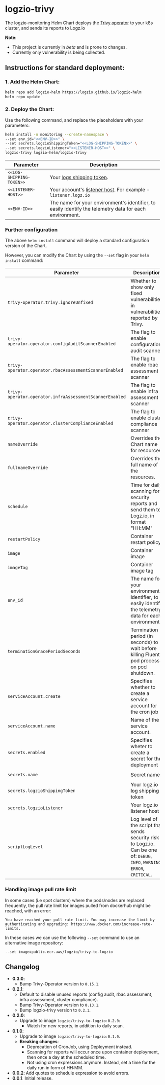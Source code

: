 # logzio-trivy

The logzio-monitoring Helm Chart deploys the [Trivy operator](https://github.com/aquasecurity/trivy-operator) to your k8s cluster, and sends its reports to Logz.io

**Note:**
- This project is currently in *beta* and is prone to changes.
- Currently only vulnerability is being collected.

## Instructions for standard deployment:

### 1. Add the Helm Chart:

```sh
helm repo add logzio-helm https://logzio.github.io/logzio-helm
helm repo update
```

### 2. Deploy the Chart:

Use the following command, and replace the placeholders with your parameters:

```sh
helm install -n monitoring --create-namespace \
--set env_id="<<ENV-ID>>" \
--set secrets.logzioShippingToken="<<LOG-SHIPPING-TOKEN>>" \
--set secrets.logzioListener="<<LISTENER-HOST>>" \
logzio-trivy logzio-helm/logzio-trivy
```

| Parameter | Description |
| --- | --- |
| `<<LOG-SHIPPING-TOKEN>>` | Your [logs shipping token](https://app.logz.io/#/dashboard/settings/general). |
| `<<LISTENER-HOST>>` | Your account's [listener host](https://app.logz.io/#/dashboard/settings/manage-tokens/data-shipping?product=logs). For example - `listener.logz.io` |
| `<<ENV-ID>>` | The name for your environment's identifier, to easily identify the telemetry data for each environment. |


### Further configuration

The above `helm install` command will deploy a standard configuration version of the Chart.

However, you can modify the Chart by using the `--set` flag in your `helm install` command:

| Parameter	| Description | Default |
| --- | --- | --- |
| `trivy-operator.trivy.ignoreUnfixed` | Whether to show only fixed vulnerabilities in vulnerabilities reported by Trivy. | `false` |
| `trivy-operator.operator.configAuditScannerEnabled` | The flag to enable configuration audit scanner | `false` |
| `trivy-operator.operator.rbacAssessmentScannerEnabled` | The flag to enable rbac assessment scanner | `false` |
| `trivy-operator.operator.infraAssessmentScannerEnabled` | The flag to enable infra assessment scanner | `false` |
| `trivy-operator.operator.clusterComplianceEnabled` | The flag to enable cluster compliance scanner | `false` |
| `nameOverride` | Overrides the Chart name for resources. | `""` |
| `fullnameOverride` | Overrides the full name of the resources. | `""` |
| `schedule` | Time for daily scanning for security reports and send them to Logz.io, in format "HH:MM" | `"07:00"` |
| `restartPolicy` | Container restart policy | `OnFailure` |
| `image` | Container image | `logzio/trivy-to-logzio` |
| `imageTag` | Container image tag | `0.2.1` |
| `env_id` | The name for your environment's identifier, to easily identify the telemetry data for each environment | `""` |
| `terminationGracePeriodSeconds` | Termination period (in seconds) to wait before killing Fluentd pod process on pod shutdown. | `30` |
| `serviceAccount.create` | Specifies whether to create a service account for the cron job | `true` |
| `serviceAccount.name` | Name of the service account. | `""` |
| `secrets.enabled` | Specifies wheter to create a secret for the deployment | `true` |
| `secrets.name` | Secret name | `"logzio-logs-secret-trivy"` |
| `secrets.logzioShippingToken` | Your logz.io log shipping token | `""` |
| `secrets.logzioListener` | Your logz.io listener host | `""` (defaults to us region) |
| `scriptLogLevel` | Log level of the script that sends security risk to Logz.io. Can be one of: `DEBUG`, `INFO`, `WARNING`, `ERROR`, `CRITICAL`. | `INFO` |

### Handling image pull rate limit
In some cases (i.e spot clusters) where the pods/nodes are replaced frequently, the pull rate limit for images pulled from dockerhub might be reached, with an error:
```shell
You have reached your pull rate limit. You may increase the limit by authenticating and upgrading: https://www.docker.com/increase-rate-limits.
```
In these cases we can use the following `--set` command to use an alternative image repository:

```shell
--set image=public.ecr.aws/logzio/trivy-to-logzio
```


## Changelog

- **0.3.0**:
  - Bump Trivy-Operator version to `0.15.1`.
- **0.2.1**:
  - Default to disable unused reports (config audit, rbac assessment, infra assessment, cluster compliance).
  - Bump Trivy-Operator version to `0.13.1`.
  - Bump logzio-trivy version to `0.2.1`.
- **0.2.0**:
  - Upgrade to image `logzio/trivy-to-logzio:0.2.0`:
    - Watch for new reports, in addition to daily scan.
- **0.1.0**:
  - Upgrade to image `logzio/trivy-to-logzio:0.1.0`.
  - **Breaking changes**:
    - Deprecation of CronJob, using Deployment instead.
    - Scanning for reports will occur once upon container deployment, then once a day at the scheduled time. 
    - Not using cron expressions anymore. Instead, set a time for the daily run in form of HH:MM. 
- **0.0.2**: Add quotes to schedule expression to avoid errors. 
- **0.0.1**: Initial release.
